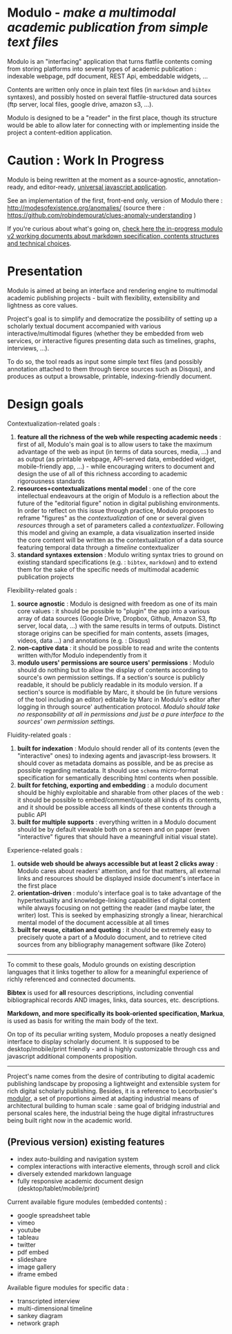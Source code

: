 Modulo - *make a multimodal academic publication from simple text files*
==========

Modulo is an "interfacing" application that turns flatfile contents coming from storing platforms into several types of academic publication : indexable webpage, pdf document, REST Api, embeddable widgets, ...

Contents are written only once in plain text files (in ``markdown`` and ``bibtex`` syntaxes), and possibly hosted on several flatfile-structured data sources (ftp server, local files, google drive, amazon s3, ...).

Modulo is designed to be a "reader" in the first place, though its structure would be able to allow later for connecting with or implementing inside the project a content-edition application.

# Caution : Work In Progress

Modulo is being rewritten at the moment as a source-agnostic, annotation-ready, and editor-ready, [universal javascript application](https://medium.com/@mjackson/universal-javascript-4761051b7ae9).

See an implementation of the first, front-end only, version of Modulo there : http://modesofexistence.org/anomalies/ (source there : https://github.com/robindemourat/clues-anomaly-understanding )


If you're curious about what's going on, [check here the in-progress modulo v2 working documents about markdown specification, contents structures and technical choices](https://github.com/robindemourat/modulo/tree/master/specification).


# Presentation

Modulo is aimed at being an interface and rendering engine to multimodal academic publishing projects - built with flexibility, extensibility and lightness as core values.

Project's goal is to simplify and democratize the possibility of setting up a scholarly textual document accompanied with various interactive/multimodal figures (whether they be embedded from web services, or interactive figures presenting data such as timelines, graphs, interviews, ...).

To do so, the tool reads as input some simple text files (and possibly annotation attached to them through tierce sources such as Disqus), and produces as output a browsable, printable, indexing-friendly document.

# Design goals

Contextualization-related goals :

1. **feature all the richness of the web while respecting academic needs** : first of all, Modulo's main goal is to allow users to take the maximum advantage of the web as input (in terms of data sources, media, ...) and as output (as printable webpage, API-served data, embedded widget, mobile-friendly app, ...) - while encouraging writers to document and design the use of all of this richness according to academic rigorousness standards
1. **resources+contextualizations mental model** : one of the core intellectual endeavours at the origin of Modulo is a reflection about the future of the "editorial figure" notion in digital publishing environments. In order to reflect on this issue through practice, Modulo proposes to reframe "figures" as the *contextualization* of one or several given *resources*  through a set of parameters called a *contextualizer*. Following this model and giving an example, a data visualization inserted inside the core content will be written as the contextualization of a data source featuring temporal data through a *timeline* contextualizer
1. **standard syntaxes extension** : Modulo writing syntax tries to ground on existing standard specifications (e.g. : ``bibtex``, ``markdown``) and to extend them for the sake of the specific needs of multimodal academic publication projects

Flexibility-related goals :

1. **source agnostic** : Modulo is designed with freedom as one of its main core values : it should be possible to "plugin" the app into a various array of data sources (Google Drive, Dropbox, Github, Amazon S3, ftp server, local data, ...) with the same results in terms of outputs. Distinct storage origins can be specified for main contents, assets (images, videos, data ...) and annotations (e.g. : Disqus)
1. **non-captive data** : it should be possible to read and write the contents written with/for Modulo independently from it
1. **modulo users' permissions are source users' permissions** : Modulo should do nothing but to allow the display of contents according to source's own permission settings. If a section's source is publicly readable, it should be publicly readable in its modulo version. If a section's source is modifiable by Marc, it should be (in future versions of the tool including an editor) editable by Marc in Modulo's editor after logging in through source' authentication protocol. *Modulo should take no responsability at all in permissions and just be a pure interface to the sources' own permission settings.*

Fluidity-related goals :

1. **built for indexation** : Modulo should render all of its contents (even the "interactive" ones) to indexing agents and javascript-less browsers. It should cover as metadata domains as possible, and be as precise as possible regarding metadata. It should use ``schema`` micro-format specification for semantically describing html contents when possible.
1. **built for fetching, exporting and embedding** : a modulo document should be highly exploitable and sharable from other places of the web : it should be possible to embed/comment/quote all kinds of its contents, and it should be possible access all kinds of these contents through a public API
1. **built for multiple supports** : everything written in a Modulo document should be by default viewable both on a screen and on paper (even "interactive" figures that should have a meaningfull initial visual state).

Experience-related goals :

1. **outside web should be always accessible but at least 2 clicks away** : Modulo cares about readers' attention, and for that matters, all external links and resources should be displayed inside document's interface in the first place
1. **orientation-driven** : modulo's interface goal is to take advantage of the hypertextuality and knowledge-linking capabilities of digital content while always focusing on not getting the reader (and maybe later, the writer) lost. This is seeked by emphasizing strongly a linear, hierarchical mental model of the document accessible at all times
2. **built for reuse, citation and quoting** : it should be extremely easy to precisely quote a part of a Modulo document, and to retrieve cited sources from any bibliography management software (like Zotero)

---

To commit to these goals, Modulo grounds on existing description languages that it links together to allow for a meaningful experience of richly referenced and connected documents. 

**Bibtex** is used for **all** resources descriptions, including convential bibliographical records AND images, links, data sources, etc. descriptions.

**Markdown, and more specifically its book-oriented specification, Markua**, is used as basis for writing the main body of the text.

On top of its peculiar writing system, Modulo proposes a neatly designed interface to display scholarly document. It is supposed to be desktop/mobile/print friendly - and is highly customizable through css and javascript additional components proposition.

---

Project's name comes from the desire of contributing to digital academic publishing landscape by proposing a lightweight and extensible system for rich digital scholarly publishing. Besides, it is a reference to Lecorbusier's [modulor](https://en.wikipedia.org/wiki/Modulor), a set of proportions aimed at adapting industrial means of architectural building to human scale : same goal of bridging industrial and personal scales here, the industrial being the huge digital infrastructures being built right now in the academic world.

## (Previous version) existing features

* index auto-building and navigation system
* complex interactions with interactive elements, through scroll and click
* diversely extended markdown language
* fully responsive academic document design (desktop/tablet/mobile/print)

Current available figure modules (embedded contents) :
* google spreadsheet table
* vimeo
* youtube
* tableau
* twitter
* pdf embed
* slideshare
* image gallery
* iframe embed

Available figure modules for specific data :
* transcripted interview
* multi-dimensional timeline
* sankey diagram
* network graph

